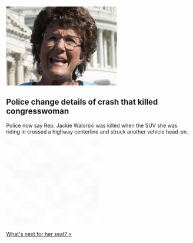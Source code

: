 
![Police change details of crash that killed congresswoman](./20220805115855.png)
## Police change details of crash that killed congresswoman

Police now say Rep. Jackie Walorski was killed when the SUV she was riding in crossed a highway centerline and struck another vehicle head-on.

![pic](../square_bg.png)

[What's next for her seat? »](https://www.yahoo.com/news/police-change-account-car-crash-212837768.html)

